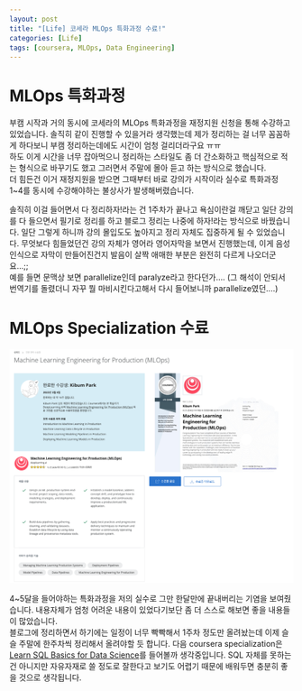 ```yaml
---
layout: post
title: "[Life] 코세라 MLOps 특화과정 수료!"
categories: [Life]
tags: [coursera, MLOps, Data Engineering]
---
```


# MLOps 특화과정

부캠 시작과 거의 동시에 코세라의 MLOps 특화과정을 재정지원 신청을 통해 수강하고 있었습니다. 솔직히 같이 진행할 수 있을거라 생각했는데 제가 정리하는 걸 너무 꼼꼼하게 하다보니 부캠 정리하는데에도 시간이 엄청 걸리더라구요 ㅠㅠ  
하도 이게 시간을 너무 잡아먹으니 정리하는 스타일도 좀 더 간소화하고 핵심적으로 적는 형식으로 바꾸기도 했고 그러면서 주말에 몰아 듣고 하는 방식으로 했습니다.  
더 힘든건 이거 재정지원을 받으면 그때부터 바로 강의가 시작이라 실수로 특화과정 1~4를 동시에 수강해야하는 불상사가 발생해버렸습니다.

솔직히 이걸 들어면서 다 정리하자!라는 건 1주차가 끝나고 욕심이란걸 깨닫고 일단 강의를 다 들으면서 필기로 정리를 하고 블로그 정리는 나중에 하자!라는 방식으로 바꿨습니다. 일단 그렇게 하니까 강의 몰입도도 높아지고 정리 자체도 집중하게 될 수 있었습니다. 무엇보다 힘들었던건 강의 자체가 영어라 영어자막을 보면서 진행했는데, 이게 음성인식으로 자막이 만들어진건지 발음이 살짝 애매한 부분은 완전히 다르게 나오더군요...;;  
예를 들면 문맥상 보면 parallelize인데 paralyze라고 한다던가.... (그 해석이 안되서 번역기를 돌렸더니 자꾸 뭘 마비시킨다고해서 다시 들어보니까 parallelize였던....)

# MLOps Specialization 수료

![](/image/Life/mlopsspecial.png)

4~5달을 들어야하는 특화과정을 저의 실수로 그만 한달만에 끝내버리는 기염을 보여줬습니다. 내용자체가 엄청 어려운 내용이 있었다기보단 좀 더 스스로 해보면 좋을 내용들이 많았습니다.  
블로그에 정리하면서 하기에는 일정이 너무 빡빡해서 1주차 정도만 올려놨는데 이제 슬슬 주말에 한주차씩 정리해서 올려야할 듯 합니다. 다음 coursera specialization은 [Learn SQL Basics for Data Science](https://www.coursera.org/specializations/learn-sql-basics-data-science)를 들어볼까 생각중입니다. SQL 자체를 못하는건 아니지만 자유자재로 쓸 정도로 잘한다고 보기도 어렵기 때문에 배워두면 충분히 좋을 것으로 생각됩니다.